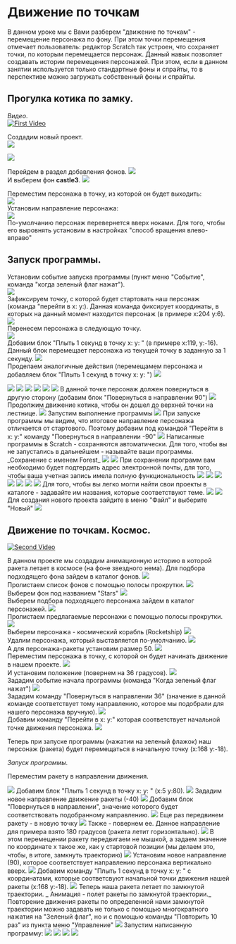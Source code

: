 # Движение по точкам
В данном уроке мы с Вами разберем "движение по точкам" - перемещение персонажа по фону. При этом точки перемещения отмечает пользователь: редактор Scratch так устроен, что сохраняет точки, по которым перемещается персонаж. Данный навык позволяет создавать истории перемещения персонажей. При этом, если в данном занятии используется только стандартные фоны и спрайты, то в перспективе можно загружать собственный фоны и спрайты.
## Прогулка котика по замку.  
_Видео_.  
[![First Video](https://img.youtube.com/vi/KvWqeAr5SeQ/0.jpg)](http://www.youtube.com/watch?v=KvWqeAr5SeQ)

 
Создадим новый проект.  
<img src = "./img/scratch01.jpg">  
  
<img src = "./img/scratch02.jpg">  

Перейдем в раздел добавления фонов. 
<img src = "./img/scratch03.jpg">  
И выберем фон **castle3**. 
<img src = "./img/scratch04.jpg">  

Переместим персонажа в точку, из которой он будет выходить:  
<img src = "./img/scratch05.jpg">  
Установим направление персонажа:  
<img src = "./img/scratch06.jpg">  
По-умолчанию персонаж перевернется вверх ноками. Для того, чтобы его выровнять установим в настройках "способ вращения влево-вправо"

## Запуск программы. 
Установим событие запуска программы (пункт меню "Событие", команда "когда зеленый флаг нажат").  
<img src = "./img/scratch08.jpg">  
Зафиксируем точку, с которой будет стартовать наш персонаж (команда "перейти в x:   y:). Данная команда фиксирует координаты, в которых на данный момент находится персонаж (в примере x:204 y:6).  
<img src = "./img/scratch09.jpg">  
Перенесем персонажа в следующую точку.  
<img src = "./img/scratch10.jpg">  
Добавим блок "Плыть 1 секунд в точку x:   y:  " (в примере х:119, y:-16). Данный блок перемещает персонажа из текущей точку в заданную за 1 секунду.
<img src = "./img/scratch11.jpg">  
Проделаем аналогичные действия (перемещамем персонажа и добавляем блок "Плыть 1 секунд в точку x:   y:  ")
<img src = "./img/scratch12.jpg">  
  
<img src = "./img/scratch13.jpg">  
  
<img src = "./img/scratch14.jpg">  
  
<img src = "./img/scratch15.jpg">  
  
<img src = "./img/scratch16.jpg">  
  
<img src = "./img/scratch17.jpg">  
  
<img src = "./img/scratch18.jpg">  
В данной точке персонаж должен повернуться в другую сторону (добавим блок "Повернуться в направлении 90")
<img src = "./img/scratch19.jpg">  
Продолжим движение котика, чтобы он дошел до верхней точки на лестнице.    
<img src = "./img/scratch20.jpg">  
  Запустим выполнение программы
<img src = "./img/scratch21.jpg">  
  При запуске программы мы видим, что итоговое направление персонажа отличается от стартового. Поэтому добавим под командой "Перейти в x:  y:" команду "Повернуться в направлении -90" 
<img src = "./img/scratch22.jpg">  
  Написанные программы в Scratch - сохраняются автоматически. Для того, чтобы вы не запустались в дальнейшем - называйте ваши программы. 
  _Сохранение с именем Forest_ 
  
  <img src = "./img/scratch29.jpg">  

  
  
<img src = "./img/scratch23.jpg">  
  При сохранении программ вам необходимо будет подтердить адрес электронной почты, для того, чтобы ваша учетная запись имела полную функциональность
<img src = "./img/scratch24.jpg">  
  
<img src = "./img/scratch25.jpg">  
  
<img src = "./img/scratch26.jpg">  
  
<img src = "./img/scratch27.jpg">  
  
<img src = "./img/scratch28.jpg">  
  
  
<img src = "./img/scratch30.jpg">  
  
<img src = "./img/scratch31.jpg">  
Для того, чтобы вы легко могли найти свои проекты в каталоге - задавайте им названия, которые соответствуют теме.
<img src = "./img/scratch32.jpg">  
  
<img src = "./img/scratch33.jpg">  
  Для создания нового проекта зайдите в меню "Файл" и выберите "Новый"
<img src = "./img/scratch34.jpg">  
  
## Движение по точкам. Космос.
[![Second Video](https://img.youtube.com/vi/u6oJzOMGtuE/0.jpg)](http://www.youtube.com/watch?v=u6oJzOMGtuE)

В данном проекте мы создадим анимационную историю в которой ракета летает в космосе (на фоне звездного нема).
Для подбора подходящего фона зайдем в каталог фонов. 
<img src = "./img/scratch35.jpg">  
  Пролистаем список фонов с помощью полосы прокрутки.
<img src = "./img/scratch36.jpg">  
  Выберем фон под названием "Stars"
<img src = "./img/scratch37.jpg">  
  Выберем подбора подходящего персонажа зайдем в каталог персонажей.
<img src = "./img/scratch38.jpg">  
  Пролистаем предлагаемые персонажи с помощью полосы прокрутки. 
<img src = "./img/scratch39.jpg">  
  Выберем персонажа - космический корабль (Rocketship)
<img src = "./img/scratch40.jpg">  
  Удалим персонажа, который выставляется по-умолчанию.
<img src = "./img/scratch41.jpg">  
  А для персонажа-ракеты установим размер 50.
<img src = "./img/scratch42.jpg">  
  Переместим персонажа в точку, с которой он будет начинать движение в нашем проекте.
<img src = "./img/scratch43.jpg">  
  И установим положение (повернем на 36 градусов).
<img src = "./img/scratch44.jpg">  
  Зададим событие начала программы (команда "Когда зеленый флаг нажат")
<img src = "./img/scratch45.jpg">  
  Зададим команду "Повернуться в направлении 36" (значение в данной команде соответствует тому направлению, которое мы подобрали для нашего персонажа вручную).
<img src = "./img/scratch46.jpg">  
  Добавим команду "Перейти в x:  y:" которая соответствует начальной точке движения персонажа.
<img src = "./img/scratch47.jpg">  

Теперь при запуске программы (нажатии на зеленый флажок) наш персонаж (ракета) будет перемещаться в начальную точку (x:168  y:-18).  

_Запуск программы._

Переместим ракету в направлении движения. 
  
<img src = "./img/scratch48.jpg">  
  Добавим блок "Плыть 1 секунд в точку x:  y: " (x:5  y:80).  
<img src = "./img/scratch49.jpg">  
  Зададим новое направление движение ракеты (-40)
<img src = "./img/scratch50.jpg">  
  Добавим блок "Повернуться в направлении", значение которого будет соответствовать подобранному направлению.
<img src = "./img/scratch51.jpg">  
  Еще раз передвинем ракету - в новую точку
<img src = "./img/scratch52.jpg">  
  Также - повернем ее. Данное направление для примера взято 180 градусов (ракета летит горизонтально).
<img src = "./img/scratch53.jpg">  
  В этом перемещении ракету передвигаем не мышкой, а задаем значение по координате x такое же, как у стартовой позиции (мы делаем это, чтобы, в итоге, замкнуть траекторию)
<img src = "./img/scratch54.jpg">  
  Установим новое направление (90), которое соответствует направлению персонажа вертикально вверх.
<img src = "./img/scratch55.jpg">  
  Добавим команду "Плыть 1 секунд в точку x:  y: " с координатами, которые соответсвуют начальной точки движения нашей ракеты (x:168  y:-18).
<img src = "./img/scratch56.jpg">  
  Теперь наша ракета летает по замкнутой траектории.
_  Анимация - полет ракеты по замкнутой траектории._
  Повторение движения ракеты по определенной нами замкнутой траектории можно задавать не только с помощью многократного нажатия на "Зеленый флаг", но и с помощью команды "Повторить 10 раз" из пункта меню "Управление"
<img src = "./img/scratch57.jpg">  
  Запустим написанную программу:
<img src = "./img/scratch58.jpg">  
  
<img src = "./img/scratch59.jpg">  
  
<img src = "./img/scratch60.jpg">  
  
<img src = "./img/scratch61.jpg">  
